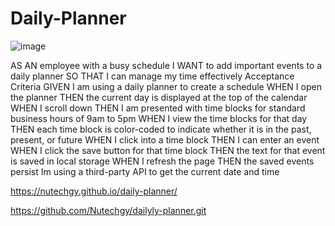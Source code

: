 # Daily-Planner
![image](https://github.com/Nutechgy/monthly-planner/assets/147452378/ce0c5492-bd2b-47e3-9ff9-387e5998df2e)

AS AN employee with a busy schedule
I WANT to add important events to a daily planner
SO THAT I can manage my time effectively
Acceptance Criteria
GIVEN I am using a daily planner to create a schedule
WHEN I open the planner
THEN the current day is displayed at the top of the calendar
WHEN I scroll down
THEN I am presented with time blocks for standard business hours of 9am to 5pm
WHEN I view the time blocks for that day
THEN each time block is color-coded to indicate whether it is in the past, present, or future
WHEN I click into a time block
THEN I can enter an event
WHEN I click the save button for that time block
THEN the text for that event is saved in local storage
WHEN I refresh the page
THEN the saved events persist
Im using a third-party API to get the current date and time

 https://nutechgy.github.io/daily-planner/

 
https://github.com/Nutechgy/dailyly-planner.git

